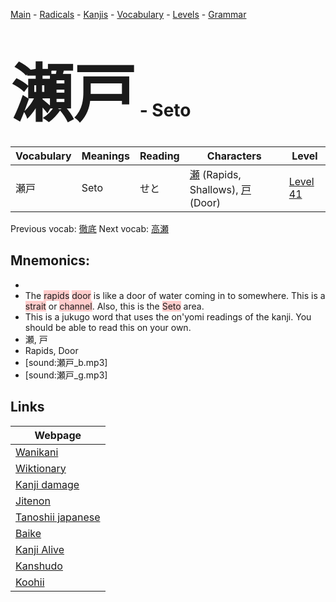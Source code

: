 <style> bigfont {font-size: 100px}</style>
[Main](../README.md) -
[Radicals](../radicals.md) -
[Kanjis](../kanjis.md) -
[Vocabulary](../vocabulary.md) -
[Levels](../levels.md) -
[Grammar](../grammar.md)
# <bigfont> 瀬戸</bigfont> - Seto 

| Vocabulary | Meanings | Reading | Characters | Level |
| --- | --- | --- | --- | --- |
| 瀬戸 | Seto | せと |  [瀬](../kanjis/瀬.md) (Rapids, Shallows), [戸](../kanjis/戸.md) (Door) | [Level 41](../levels/wk_level41.md) |

Previous vocab: [徹底](徹底.md) Next vocab: [高瀬](高瀬.md) 

## Mnemonics:

* 
* The <span style="background-color:#ffcccb"> rapids</span> <span style="background-color:#ffcccb"> door</span> is like a door of water coming in to somewhere. This is a <span style="background-color:#ffcccb"> strait</span> or <span style="background-color:#ffcccb"> channel</span>. Also, this is the <span style="background-color:#ffcccb"> Seto</span> area.
* This is a jukugo word that uses the on'yomi readings of the kanji. You should be able to read this on your own.
* 瀬, 戸
* Rapids, Door
* [sound:瀬戸_b.mp3]
* [sound:瀬戸_g.mp3]


## Links 

| Webpage |
| --- |
| [Wanikani          ](https://www.wanikani.com/kanji/瀬戸) |
| [Wiktionary        ](https://en.wiktionary.org/wiki/瀬戸) |
| [Kanji damage      ](http://www.kanjidamage.com/kanji/search?utf8=✓&q=瀬戸) |
| [Jitenon           ](https://jitenon.com/kanji/瀬戸) |
| [Tanoshii japanese ](https://www.tanoshiijapanese.com/dictionary/kanji.cfm?k=瀬戸) |
| [Baike             ](https://baike.baidu.com/item/瀬戸) |
| [Kanji Alive       ](https://app.kanjialive.com/瀬戸) |
| [Kanshudo          ](https://www.kanshudo.com/searchmn?q=瀬戸) |
| [Koohii            ](https://kanji.koohii.com/study/kanji/瀬戸) |
